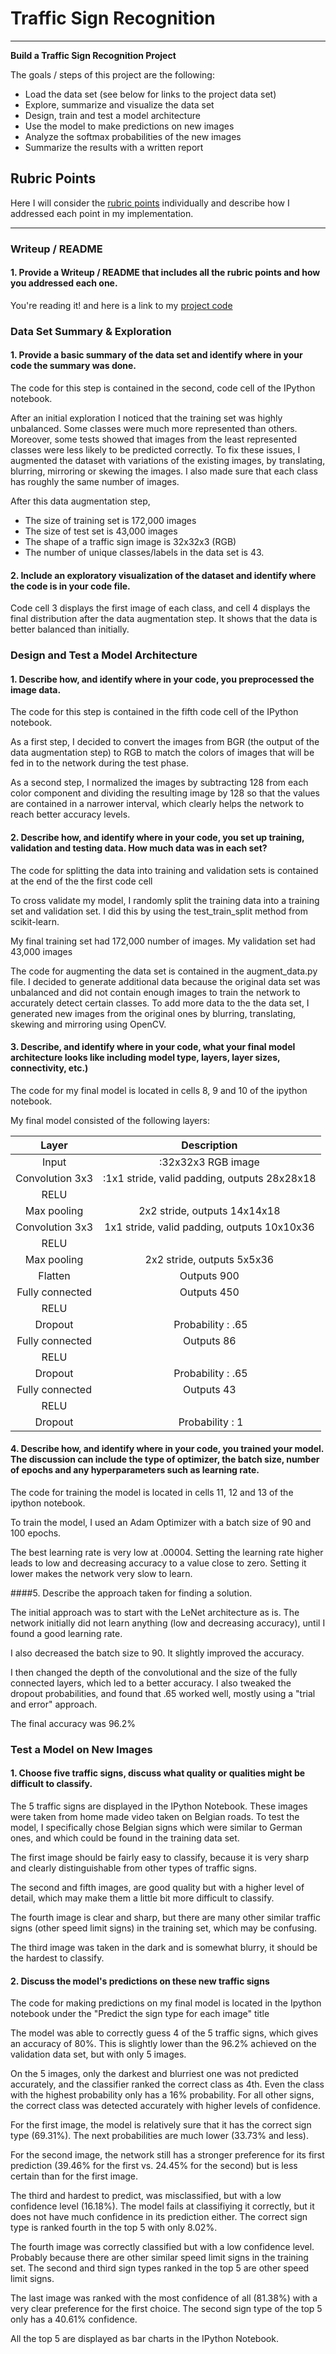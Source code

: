 # **Traffic Sign Recognition** 


---

**Build a Traffic Sign Recognition Project**

The goals / steps of this project are the following:
* Load the data set (see below for links to the project data set)
* Explore, summarize and visualize the data set
* Design, train and test a model architecture
* Use the model to make predictions on new images
* Analyze the softmax probabilities of the new images
* Summarize the results with a written report


## Rubric Points
Here I will consider the [rubric points](https://review.udacity.com/#!/rubrics/481/view) individually and describe how I addressed each point in my implementation.  

---
### Writeup / README

#### 1. Provide a Writeup / README that includes all the rubric points and how you addressed each one.

You're reading it! and here is a link to my [project code](https://github.com/udacity/CarND-Traffic-Sign-Classifier-Project/blob/master/Traffic_Sign_Classifier.ipynb)

### Data Set Summary & Exploration

#### 1. Provide a basic summary of the data set and identify where in your code the summary was done.

The code for this step is contained in the second, code cell of the IPython notebook.  

After an initial exploration I noticed that the training set was highly unbalanced. Some classes were much more represented than others. Moreover, some tests showed that images from the least represented classes were less likely to be predicted correctly. To fix these issues, I augmented the dataset with variations of the existing images, by translating, blurring, mirroring or skewing the images. I also made sure that each class has roughly the same number of images.

After this data augmentation step, 

* The size of training set is 172,000 images
* The size of test set is 43,000 images
* The shape of a traffic sign image is 32x32x3 (RGB)
* The number of unique classes/labels in the data set is 43.

#### 2. Include an exploratory visualization of the dataset and identify where the code is in your code file.

Code cell 3 displays the first image of each class, and cell 4 displays the final distribution after the data augmentation step. It shows that the data is better balanced than initially.

### Design and Test a Model Architecture

#### 1. Describe how, and identify where in your code, you preprocessed the image data. 

The code for this step is contained in the fifth code cell of the IPython notebook.

As a first step, I decided to convert the images from BGR (the output of the data augmentation step) to RGB to match the colors of images that will be fed in to the network during the test phase. 

As a second step, I normalized the images by subtracting 128 from each color component and dividing the resulting image by 128 so that the values are contained in a narrower interval, which clearly helps the network to reach better accuracy levels.

#### 2. Describe how, and identify where in your code, you set up training, validation and testing data. How much data was in each set? 

The code for splitting the data into training and validation sets is contained at the end of the the first code cell

To cross validate my model, I randomly split the training data into a training set and validation set. I did this by using the test_train_split method from scikit-learn.

My final training set had 172,000 number of images. My validation set had 43,000 images

The code for augmenting the data set is contained in the augment_data.py file. I decided to generate additional data because the original data set was unbalanced and did not contain enough images to train the network to accurately detect certain classes. To add more data to the the data set, I generated new images from the original ones by blurring, translating, skewing and mirroring using OpenCV.


#### 3. Describe, and identify where in your code, what your final model architecture looks like including model type, layers, layer sizes, connectivity, etc.)

The code for my final model is located in cells 8, 9 and 10 of the ipython notebook. 

My final model consisted of the following layers:

| Layer         		|     Description	        					| 
|:---------------------:|:---------------------------------------------:| 
| Input         		| :32x32x3 RGB image   							| 
| Convolution 3x3     	| :1x1 stride, valid padding, outputs 28x28x18 	|
| RELU					|												|
| Max pooling	      	| 2x2 stride,  outputs 14x14x18 				|
| Convolution 3x3     	| 1x1 stride, valid padding, outputs 10x10x36 	|
| RELU					|												|
| Max pooling	      	| 2x2 stride,  outputs 5x5x36				|
| Flatten | Outputs 900 |
| Fully connected		| Outputs 450        									|
| RELU | |
| Dropout | Probability : .65 |
| Fully connected		| Outputs 86        									|
| RELU | |
| Dropout | Probability : .65 |
| Fully connected		| Outputs 43        									|
| RELU | |
| Dropout | Probability : 1 |

 


#### 4. Describe how, and identify where in your code, you trained your model. The discussion can include the type of optimizer, the batch size, number of epochs and any hyperparameters such as learning rate.

The code for training the model is located in cells 11, 12 and 13 of the ipython notebook. 

To train the model, I used an Adam Optimizer with a batch size of 90 and 100 epochs. 

The best learning rate is very low at .00004. Setting the learning rate higher leads to low and decreasing accuracy to a value close to zero. Setting it lower makes the network very slow to learn.

####5. Describe the approach taken for finding a solution. 

The initial approach was to start with the LeNet architecture as is. The network initially did not learn anything (low and decreasing accuracy), until I found a good learning rate. 

I also decreased the batch size to 90. It slightly improved the accuracy.

I then changed the depth of the convolutional and the size of the fully connected layers, which led to a better accuracy. I also tweaked the dropout probabilities, and found that .65 worked well, mostly using a "trial and error" approach.

The final accuracy was 96.2% 

### Test a Model on New Images

#### 1. Choose five traffic signs, discuss what quality or qualities might be difficult to classify.

The 5 traffic signs are displayed in the IPython Notebook. These images were taken from home made video taken on Belgian roads. To test the model, I specifically chose Belgian signs which were similar to German ones, and which could be found in the training data set.

The first  image should be fairly easy to classify, because it is very sharp and clearly distinguishable from other types of traffic signs.

The second and fifth images, are good quality but with a higher level of detail, which may make them a little bit more difficult to classify.

The fourth image is clear and sharp, but there are many other similar traffic signs (other speed limit signs) in the training set, which may be confusing. 

The third image was taken in the dark and is somewhat blurry, it should be the hardest to classify.

#### 2. Discuss the model's predictions on these new traffic signs 
The code for making predictions on my final model is located in the Ipython notebook under the "Predict the sign type for each image" title

The model was able to correctly guess 4 of the 5 traffic signs, which gives an accuracy of 80%. This is slightly lower than the 96.2% achieved on the validation data set, but with only 5 images.

On the 5 images, only the darkest and blurriest one was not predicted accurately, and the classifier ranked the correct class as 4th. Even the class with the highest probability only has a 16% probability. 
For all other signs, the correct class was detected accurately with higher levels of confidence. 

For the first image, the model is relatively sure that it has the correct sign type (69.31%). The next probabilities are much lower (33.73% and less).

For the second image, the network still has a stronger preference for its first prediction (39.46% for the first vs. 24.45% for the second) but is less certain than for the first image.

The third and hardest to predict, was misclassified, but with a low confidence level (16.18%). The model fails at classifiying it correctly, but it does not have much confidence in its prediction either. The correct sign type is ranked fourth in the top 5 with only 8.02%.

The fourth image was correctly classified but with a low confidence level. Probably because there are other similar speed limit signs in the training set.
The second and third sign types ranked in the top 5 are other speed limit signs.

The last image was ranked with the most confidence of all (81.38%) with a very clear preference for the first choice. The second sign type of the top 5 only has a 40.61% confidence.

All the top 5 are displayed as bar charts in the IPython Notebook.
